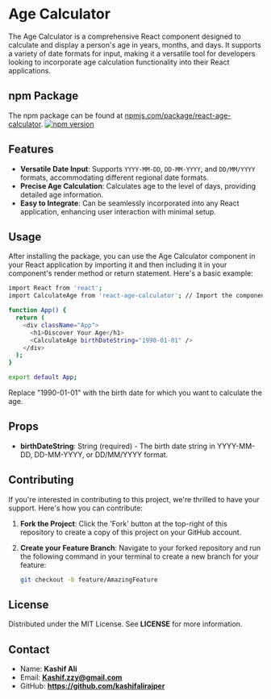 # Age Calculator

The Age Calculator is a comprehensive React component designed to calculate and display a person's age in years, months, and days. It supports a variety of date formats for input, making it a versatile tool for developers looking to incorporate age calculation functionality into their React applications.

## npm Package

The npm package can be found at [npmjs.com/package/react-age-calculator](https://www.npmjs.com/package/react-age-calculator).
[![npm version](https://badge.fury.io/js/react-age-calculator.svg)](https://www.npmjs.com/package/react-age-calculator)

## Features

- **Versatile Date Input**: Supports `YYYY-MM-DD`, `DD-MM-YYYY`, and `DD/MM/YYYY` formats, accommodating different regional date formats.
- **Precise Age Calculation**: Calculates age to the level of days, providing detailed age information.
- **Easy to Integrate**: Can be seamlessly incorporated into any React application, enhancing user interaction with minimal setup.


## Usage
After installing the package, you can use the Age Calculator component in your React application by importing it and then including it in your component's render method or return statement. Here's a basic example:

```bash
import React from 'react';
import CalculateAge from 'react-age-calculator'; // Import the component

function App() {
  return (
    <div className="App">
      <h1>Discover Your Age</h1>
      <CalculateAge birthDateString="1990-01-01" />
    </div>
  );
}

export default App;
```

Replace "1990-01-01" with the birth date for which you want to calculate the age.

## Props
- **birthDateString**: String (required) - The birth date string in YYYY-MM-DD, DD-MM-YYYY, or DD/MM/YYYY format.

## Contributing

If you're interested in contributing to this project, we're thrilled to have your support. Here's how you can contribute:

1. **Fork the Project**: Click the 'Fork' button at the top-right of this repository to create a copy of this project on your GitHub account.

2. **Create your Feature Branch**: Navigate to your forked repository and run the following command in your terminal to create a new branch for your feature:

   ```bash
   git checkout -b feature/AmazingFeature
    ```

## License
Distributed under the MIT License. See **LICENSE** for more information.

## Contact
- Name: **Kashif Ali**
- Email: **Kashif.zzy@gmail.com**
- GitHub: **https://github.com/kashifalirajper**
